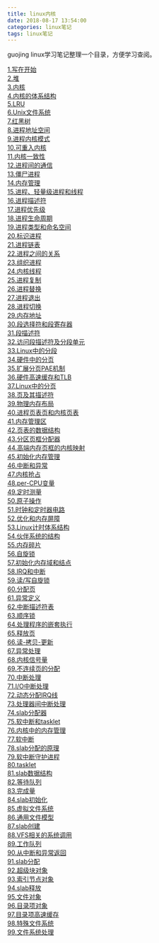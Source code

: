 ```yaml
---
title: linux内核
date: 2018-08-17 13:54:00
categories: linux笔记
tags: linux笔记
---
```


guojing linux学习笔记整理一个目录，方便学习查阅。

[1.写在开始](http://guojing.me/linux-kernel-architecture/posts/start/)<br>
[2.堆](http://guojing.me/linux-kernel-architecture/posts/heap/)<br>
[3.内核](http://guojing.me/linux-kernel-architecture/posts/how-kernel-work/)<br>
[4.内核的体系结构](http://guojing.me/linux-kernel-architecture/posts/parts-of-kernel/)<br>
[5.LRU](http://guojing.me/linux-kernel-architecture/posts/lru/)<br>
[6.Unix文件系统](http://guojing.me/linux-kernel-architecture/posts/what-is-file)<br>
[7.红黑树](http://guojing.me/linux-kernel-architecture/posts/red-and-black-tree-with-c-code)<br>
[8.进程地址空间](http://guojing.me/linux-kernel-architecture/posts/task-size)<br>
[9.进程内核模式](http://guojing.me/linux-kernel-architecture/posts/progress-model)<br>
[10.可重入内核](http://guojing.me/linux-kernel-architecture/posts/reentrant-kernel)<br>
[11.内核一致性](http://guojing.me/linux-kernel-architecture/posts/consistent-of-kernel)<br>
[12.进程间的通信](http://guojing.me/linux-kernel-architecture/posts/signal)<br>
[13.僵尸进程](http://guojing.me/linux-kernel-architecture/posts/zombie-process)<br>
[14.内存管理](http://guojing.me/linux-kernel-architecture/posts/mm-management)<br>
[15.进程、轻量级进程和线程](http://guojing.me/linux-kernel-architecture/posts/process)<br>
[16.进程描述符](http://guojing.me/linux-kernel-architecture/posts/process-descriptor)<br>
[17.进程优先级](http://guojing.me/linux-kernel-architecture/posts/process-priority)<br>
[18.进程生命周期](http://guojing.me/linux-kernel-architecture/posts/process-life)<br>
[19.进程类型和命名空间](http://guojing.me/linux-kernel-architecture/posts/process-type-and-namespace)<br>
[20.标识进程](http://guojing.me/linux-kernel-architecture/posts/one-process)<br>
[21.进程链表](http://guojing.me/linux-kernel-architecture/posts/process-list)<br>
[22.进程之间的关系](http://guojing.me/linux-kernel-architecture/posts/process-relationship)<br>
[23.组织进程](http://guojing.me/linux-kernel-architecture/posts/process-waiting-link-list)<br>
[24.内核线程](http://guojing.me/linux-kernel-architecture/posts/the-kernel-thread)<br>
[25.进程复制](http://guojing.me/linux-kernel-architecture/posts/clone-fork-and-vfork)<br>
[26.进程替换](http://guojing.me/linux-kernel-architecture/posts/execve-replace-process)<br>
[27.进程退出](http://guojing.me/linux-kernel-architecture/posts/group-exit-and-do-exit-a-process)<br>
[28.进程切换](http://guojing.me/linux-kernel-architecture/posts/process-switch)<br>
[29.内存地址](http://guojing.me/linux-kernel-architecture/posts/memory-address)<br>
[30.段选择符和段寄存器](http://guojing.me/linux-kernel-architecture/posts/segment-selector)<br>
[31.段描述符](http://guojing.me/linux-kernel-architecture/posts/segment-descriptor)<br>
[32.访问段描述符及分段单元](http://guojing.me/linux-kernel-architecture/posts/visit-segment-descriptor)<br>
[33.Linux中的分段](http://guojing.me/linux-kernel-architecture/posts/segment-in-linux)<br>
[34.硬件中的分页](http://guojing.me/linux-kernel-architecture/posts/system-paging-unit)<br>
[35.扩展分页PAE机制](http://guojing.me/linux-kernel-architecture/posts/pae)<br>
[36.硬件高速缓存和TLB](http://guojing.me/linux-kernel-architecture/posts/system-hardware-cache-and-tlb)<br>
[37.Linux中的分页](http://guojing.me/linux-kernel-architecture/posts/linux-paging)<br>
[38.页及其描述符](http://guojing.me/linux-kernel-architecture/posts/page-and-page-descriptor)<br>
[39.物理内存布局](http://guojing.me/linux-kernel-architecture/posts/physical-memory)<br>
[40.进程页表页和内核页表](http://guojing.me/linux-kernel-architecture/posts/thread-page-table-and-kernel-page-table)<br>
[41.内存管理区](http://guojing.me/linux-kernel-architecture/posts/pglist-data-and-zone)<br>
[42.页表的数据结构](http://guojing.me/linux-kernel-architecture/posts/page-and-page-table)<br>
[43.分区页框分配器](http://guojing.me/linux-kernel-architecture/posts/page-frame-allocator)<br>
[44.高端内存页框的内核映射](http://guojing.me/linux-kernel-architecture/posts/highmem)<br>
[45.初始化内存管理](http://guojing.me/linux-kernel-architecture/posts/init-mm-management)<br>
[46.中断和异常](http://guojing.me/linux-kernel-architecture/posts/interrupt)<br>
[47.内核抢占](http://guojing.me/linux-kernel-architecture/posts/kernel-preemption)<br>
[48.per-CPU变量](http://guojing.me/linux-kernel-architecture/posts/per-cpu)<br>
[49.定时测量](http://guojing.me/linux-kernel-architecture/posts/timing-measurement)<br>
[50.原子操作](http://guojing.me/linux-kernel-architecture/posts/atomic-operations)<br>
[51.时钟和定时器电路](http://guojing.me/linux-kernel-architecture/posts/time-system)<br>
[52.优化和内存屏障](http://guojing.me/linux-kernel-architecture/posts/memory-barrier)<br>
[53.Linux计时体系结构](http://guojing.me/linux-kernel-architecture/posts/timing-in-linux)<br>
[54.伙伴系统的结构](http://guojing.me/linux-kernel-architecture/posts/buddy-system-struct)<br>
[55.内存碎片](http://guojing.me/linux-kernel-architecture/posts/memory-fragmentation)<br>
[56.自旋锁](http://guojing.me/linux-kernel-architecture/posts/spin-lock)<br>
[57.初始化内存域和结点](http://guojing.me/linux-kernel-architecture/posts/init-mm-zone-and-page)<br>
[58.IRQ和中断](http://guojing.me/linux-kernel-architecture/posts/irq-and-interrupt)<br>
[59.读/写自旋锁](http://guojing.me/linux-kernel-architecture/posts/read-and-write-spin-lock)<br>
[60.分配页](http://guojing.me/linux-kernel-architecture/posts/alloc-page)<br>
[61.异常定义](http://guojing.me/linux-kernel-architecture/posts/exception)<br>
[62.中断描述符表](http://guojing.me/linux-kernel-architecture/posts/interrupt-descriptor-table)<br>
[63.顺序锁](http://guojing.me/linux-kernel-architecture/posts/seqlock)<br>
[64.处理程序的嵌套执行](http://guojing.me/linux-kernel-architecture/posts/loop-interrupt)<br>
[65.释放页](http://guojing.me/linux-kernel-architecture/posts/mm-release)<br>
[66.读-拷贝-更新](http://guojing.me/linux-kernel-architecture/posts/read-copy-update)<br>
[67.异常处理](http://guojing.me/linux-kernel-architecture/posts/working-on-exception)<br>
[68.内核信号量](http://guojing.me/linux-kernel-architecture/posts/kernel-semaphore)<br>
[69.不连续页的分配](http://guojing.me/linux-kernel-architecture/posts/vmalloc)<br>
[70.中断处理](http://guojing.me/linux-kernel-architecture/posts/working-on-interrupt)<br>
[71.I/O中断处理](http://guojing.me/linux-kernel-architecture/posts/io-interrupt-and-data-struct)<br>
[72.动态分配IRQ线](http://guojing.me/linux-kernel-architecture/posts/io-interrupt-dynamic)<br>
[73.处理器间中断处理](http://guojing.me/linux-kernel-architecture/posts/multi-cpu-interrupt)<br>
[74.slab分配器](http://guojing.me/linux-kernel-architecture/posts/slab)<br>
[75.软中断和tasklet](http://guojing.me/linux-kernel-architecture/posts/soft-irq-and-tasklet)<br>
[76.内核中的内存管理](http://guojing.me/linux-kernel-architecture/posts/kernel-mm-management)<br>
[77.软中断](http://guojing.me/linux-kernel-architecture/posts/soft-irq)<br>
[78.slab分配的原理](http://guojing.me/linux-kernel-architecture/posts/how-slab-work)<br>
[79.软中断守护进程](http://guojing.me/linux-kernel-architecture/posts/soft-irq-daemon-ksoftirqd)<br>
[80.tasklet](http://guojing.me/linux-kernel-architecture/posts/tasklet)<br>
[81.slab数据结构](http://guojing.me/linux-kernel-architecture/posts/slab-structure)<br>
[82.等待队列](http://guojing.me/linux-kernel-architecture/posts/wait-queue)<br>
[83.完成量](http://guojing.me/linux-kernel-architecture/posts/completion)<br>
[84.slab初始化](http://guojing.me/linux-kernel-architecture/posts/init-slab)<br>
[85.虚拟文件系统](http://guojing.me/linux-kernel-architecture/posts/virtual-filesystem)<br>
[86.通用文件模型](http://guojing.me/linux-kernel-architecture/posts/common-file-model)<br>
[87.slab创建](http://guojing.me/linux-kernel-architecture/posts/create-slab)<br>
[88.VFS相关的系统调用](http://guojing.me/linux-kernel-architecture/posts/vfs-system-interfaces)<br>
[89.工作队列](http://guojing.me/linux-kernel-architecture/posts/work-queue)<br>
[90.从中断和异常返回](http://guojing.me/linux-kernel-architecture/posts/return-from-interrupt-or-exception)<br>
[91.slab分配](http://guojing.me/linux-kernel-architecture/posts/slab-alloc)<br>
[92.超级块对象](http://guojing.me/linux-kernel-architecture/posts/super-block-object)<br>
[93.索引节点对象](http://guojing.me/linux-kernel-architecture/posts/inode-object)<br>
[94.slab释放](http://guojing.me/linux-kernel-architecture/posts/slab-free)<br>
[95.文件对象](http://guojing.me/linux-kernel-architecture/posts/file-object)<br>
[96.目录项对象](http://guojing.me/linux-kernel-architecture/posts/dentry-object)<br>
[97.目录项高速缓存](http://guojing.me/linux-kernel-architecture/posts/dentry-cache)<br>
[98.特殊文件系统](http://guojing.me/linux-kernel-architecture/posts/special-filesystem)<br>
[99.文件系统处理](http://guojing.me/linux-kernel-architecture/posts/)<br>